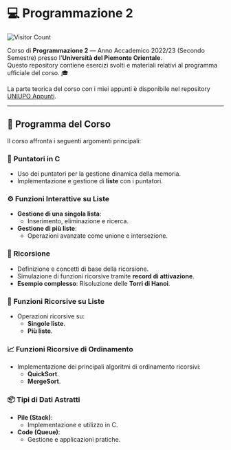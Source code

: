# 💻 **Programmazione 2**  

![Visitor Count](https://hits.seeyoufarm.com/api/count/incr/badge.svg?url=https://github.com/AlessandroZappatore/UNIUPO_PROGRAMMAZIONE_2&count_bg=%2379C83D&title_bg=%23555555&icon=github.svg&icon_color=%23E7E7E7&title=visitors&edge_flat=false)

Corso di **Programmazione 2** — Anno Accademico 2022/23 (Secondo Semestre) presso l'**Università del Piemonte Orientale**.  
Questo repository contiene esercizi svolti e materiali relativi al programma ufficiale del corso. 🎓

La parte teorica del corso con i miei appunti è disponibile nel repository [UNIUPO Appunti](https://github.com/AlessandroZappatore/UNIUPO_APPUNTI/tree/0aa64fff66bb10768d1e4fb72abba83051e06883/PRIMO%20ANNO/Programmazione_2).

---

## 📘 **Programma del Corso**  
Il corso affronta i seguenti argomenti principali:

### 🔗 **Puntatori in C**  
- Uso dei puntatori per la gestione dinamica della memoria.  
- Implementazione e gestione di **liste** con i puntatori.  

### ⚙️ **Funzioni Interattive su Liste**  
- **Gestione di una singola lista**:  
  - Inserimento, eliminazione e ricerca.  
- **Gestione di più liste**:  
  - Operazioni avanzate come unione e intersezione.  

### 🔄 **Ricorsione**  
- Definizione e concetti di base della ricorsione.  
- Simulazione di funzioni ricorsive tramite **record di attivazione**.  
- **Esempio complesso**: Risoluzione delle **Torri di Hanoi**.  

### 📜 **Funzioni Ricorsive su Liste**  
- Operazioni ricorsive su:  
  - **Singole liste**.  
  - **Più liste**.  

### 📈 **Funzioni Ricorsive di Ordinamento**  
- Implementazione dei principali algoritmi di ordinamento ricorsivi:  
  - **QuickSort**.  
  - **MergeSort**.  

### 📦 **Tipi di Dati Astratti**  
- **Pile (Stack)**:  
  - Implementazione e utilizzo in C.  
- **Code (Queue)**:  
  - Gestione e applicazioni pratiche.  
